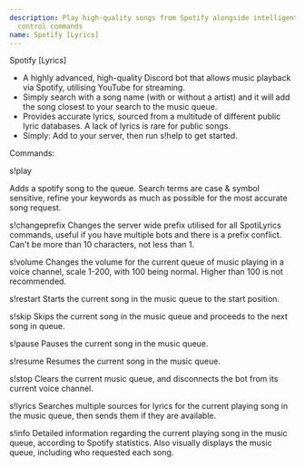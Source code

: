 ```yaml
---
description: Play high-quality songs from Spotify alongside intelligent lyrics and music
  control commands
name: Spotify [Lyrics]
---
```


Spotify [Lyrics]
- A highly advanced, high-quality Discord bot that allows music playback via Spotify, utilising YouTube for streaming.
- Simply search with a song name (with or without a artist) and it will add the song closest to your search to the music queue.
- Provides accurate lyrics, sourced from a multitude of different public lyric databases. A lack of lyrics is rare for public songs.
- Simply: Add to your server, then run s!help to get started.

Commands:

s!play <search keywords>
Adds a spotify song to the queue. Search terms are case & symbol sensitive, refine your keywords as much as possible for the most accurate song request.

s!changeprefix <new prefix>
Changes the server wide prefix utilised for all SpotiLyrics commands, useful if you have multiple bots and there is a prefix conflict. Can't be more than 10 characters, not less than 1.

s!volume <new volume>
Changes the volume for the current queue of music playing in a voice channel, scale 1-200, with 100 being normal. Higher than 100 is not recommended.

s!restart
Starts the current song in the music queue to the start position.

s!skip
Skips the current song in the music queue and proceeds to the next song in queue.

s!pause
Pauses the current song in the music queue.

s!resume
Resumes the current song in the music queue.

s!stop
Clears the current music queue, and disconnects the bot from its current voice channel.

s!lyrics
Searches multiple sources for lyrics for the current playing song in the music queue, then sends them if they are available.

s!info
Detailed information regarding the current playing song in the music queue, according to Spotify statistics. Also visually displays the music queue, including who requested each song.
